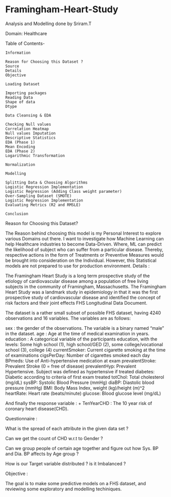 # Framingham-Heart-Study

Analysis and Modelling done by Sriram.T

Domain: Healthcare

Table of Contents-

    Information

    Reason for Choosing this Dataset ?
    Source
    Details
    Objective

    Loading Dataset

    Importing packages
    Reading Data
    Shape of data
    Dtype

    Data Cleansing & EDA

    Checking Null values
    Correlation Heatmap
    Null values Imputation
    Descriptive Statistics
    EDA (Phase 1)
    Mean Encoding
    EDA (Phase 2)
    Logarithmic Transformation

    Normalization

    Modelling

    Splitting Data & Choosing Algorithms
    Logistic Regression Implementation
    Logistic Regression (Adding Class weight parameter)
    Over-Sampling Dataset (SMOTE)
    Logistic Regression Implementation
    Evaluating Metrics (R2 and RMSLE)

    Conclusion

Reason for Choosing this Dataset?

The Reason behind choosing this model is my Personal Interest to explore various Domains out there. I want to investigate how Machine Learning can help Healthcare industries to become Data-Driven. Where, ML can predict the likelihood of subject who can suffer from a particular disease. Thereby, respective actions in the form of Treatments or Preventive Measures would be brought into consideration on the Individual. However, this Statistical models are not prepared to use for production environment.
Details :

The Framingham Heart Study is a long term prospective study of the etiology of cardiovascular disease among a population of free living subjects in the community of Framingham, Massachusetts. The Framingham Heart Study was a landmark study in epidemiology in that it was the first prospective study of cardiovascular disease and identified the concept of risk factors and their joint effects FHS Longitudinal Data Document.

The dataset is a rather small subset of possible FHS dataset, having 4240 observations and 16 variables. The variables are as follows:

sex : the gender of the observations. The variable is a binary named “male” in the dataset.
age : Age at the time of medical examination in years.
education : A categorical variable of the participants education, with the levels: Some high school (1), high school/GED (2), some college/vocational school (3), college (4)
currentSmoker: Current cigarette smoking at the time of examinations
cigsPerDay: Number of cigarettes smoked each day
BPmeds: Use of Anti-hypertensive medication at exam
prevalentStroke: Prevalent Stroke (0 = free of disease)
prevalentHyp: Prevalent Hypertensive. Subject was defined as hypertensive if treated
diabetes: Diabetic according to criteria of first exam treated
totChol: Total cholesterol (mg/dL)
sysBP: Systolic Blood Pressure (mmHg)
diaBP: Diastolic blood pressure (mmHg)
BMI: Body Mass Index, weight (kg)/height (m)^2
heartRate: Heart rate (beats/minute)
glucose: Blood glucose level (mg/dL)

And finally the response variable : + TenYearCHD : The 10 year risk of coronary heart disease(CHD).

Questionnaire :

What is the spread of each attribute in the given data set ?

Can we get the count of CHD w.r.t to Gender ?

Can we group people of certain age together and figure out how Sys. BP and Dia. BP affects by Age group ?

How is our Target variable distributed ? is it Imbalanced ?

Objective :

The goal is to make some predictive models on a FHS dataset, and reviewing some exploratory and modelling techiniques.
